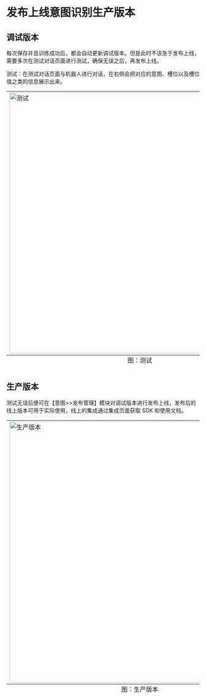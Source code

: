 # 发布上线意图识别生产版本

## 调试版本

每次保存并且训练成功后，都会自动更新调试版本。但是此时不该急于发布上线，需要多次在测试对话页面进行测试，确保无误之后，再发布上线。

测试：在测试对话页面与机器人进行对话，在右侧会把对应的意图、槽位以及槽位值之类的信息展示出来。

<table class="image">
<caption align="bottom">图：测试</caption>
<tr><td><img width="680" src="../../../images/intent/version1.png" alt="测试"/></td></tr>
</table>

## 生产版本

测试无误后便可在【意图>>发布管理】模块对调试版本进行发布上线，发布后的线上版本可用于实际使用，线上的集成通过集成页面获取 SDK 和使用文档。

<table class="image">
<caption align="bottom">图：生产版本</caption>
<tr><td><img width="680" src="../../../images/intent/version2.png" alt="生产版本"/></td></tr>
</table>

